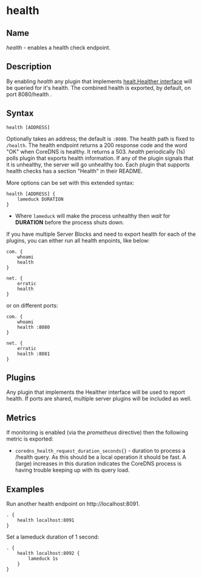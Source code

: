 # health

## Name

*health* - enables a health check endpoint.

## Description

By enabling *health* any plugin that implements
[healt.Healther interface](https://godoc.org/github.com/coredns/coredns/plugin/health#Healther)
will be queried for it's health. The combined health is exported, by default, on port 8080/health .

## Syntax

~~~
health [ADDRESS]
~~~

Optionally takes an address; the default is `:8080`. The health path is fixed to `/health`. The
health endpoint returns a 200 response code and the word "OK" when CoreDNS is healthy. It returns
a 503. *health* periodically (1s) polls plugin that exports health information. If any of the
plugin signals that it is unhealthy, the server will go unhealthy too. Each plugin that supports
health checks has a section "Health" in their README.

More options can be set with this extended syntax:

~~~
health [ADDRESS] {
    lameduck DURATION
}
~~~

* Where `lameduck` will make the process unhealthy then *wait* for **DURATION** before the process
  shuts down.

If you have multiple Server Blocks and need to export health for each of the plugins, 
you can either run all health enpoints, like below:

~~~ corefile
com. {
    whoami
    health
}

net. {
    erratic
    health
}
~~~


or on different ports:

~~~ corefile
com. {
    whoami
    health :8080
}

net. {
    erratic
    health :8081
}
~~~


 
## Plugins

Any plugin that implements the Healther interface will be used to report health.
If ports are shared, multiple server plugins will be included as well.

## Metrics

If monitoring is enabled (via the *prometheus* directive) then the following metric is exported:

* `coredns_health_request_duration_seconds{}` - duration to process a /health query. As this should
  be a local operation it should be fast. A (large) increases in this duration indicates the
  CoreDNS process is having trouble keeping up with its query load.

## Examples

Run another health endpoint on http://localhost:8091.

~~~ corefile
. {
    health localhost:8091
}
~~~

Set a lameduck duration of 1 second:

~~~ corefile
. {
    health localhost:8092 {
        lameduck 1s
    }
}
~~~
